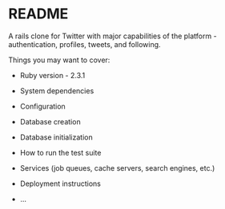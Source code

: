 # README

A rails clone for Twitter with major capabilities of the platform - authentication, profiles, tweets, and following.

Things you may want to cover:

* Ruby version - 2.3.1

* System dependencies

* Configuration

* Database creation

* Database initialization

* How to run the test suite

* Services (job queues, cache servers, search engines, etc.)

* Deployment instructions

* ...
